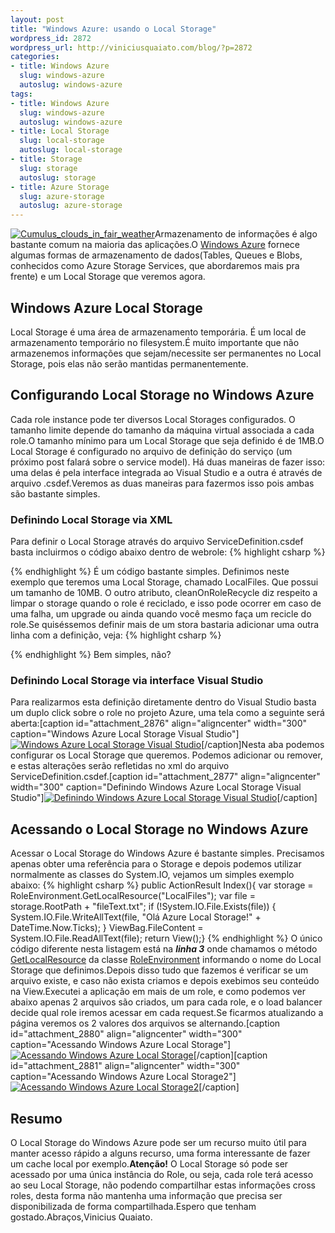 ```yaml
--- 
layout: post
title: "Windows Azure: usando o Local Storage"
wordpress_id: 2872
wordpress_url: http://viniciusquaiato.com/blog/?p=2872
categories: 
- title: Windows Azure
  slug: windows-azure
  autoslug: windows-azure
tags: 
- title: Windows Azure
  slug: windows-azure
  autoslug: windows-azure
- title: Local Storage
  slug: local-storage
  autoslug: local-storage
- title: Storage
  slug: storage
  autoslug: storage
- title: Azure Storage
  slug: azure-storage
  autoslug: azure-storage
---
```

[![](http://viniciusquaiato.com/blog/wp-content/uploads/2011/01/Cumulus_clouds_in_fair_weather-150x150.jpg "Cumulus_clouds_in_fair_weather")](http://viniciusquaiato.com/blog/wp-content/uploads/2011/01/Cumulus_clouds_in_fair_weather.jpeg)Armazenamento de informações é algo bastante comum na maioria das aplicações.O [Windows Azure](http://viniciusquaiato.com/blog/category/windows-azure/) fornece algumas formas de armazenamento de dados(Tables, Queues e Blobs, conhecidos como Azure Storage Services, que abordaremos mais pra frente) e um Local Storage que veremos agora.

## Windows Azure Local Storage
Local Storage é uma área de armazenamento temporária. É um local de armazenamento temporário no filesystem.É muito importante que não armazenemos informações que sejam/necessite ser permanentes no Local Storage, pois elas não serão mantidas permanentemente.

## Configurando Local Storage no Windows Azure
Cada role instance pode ter diversos Local Storages configurados. O tamanho limite depende do tamanho da máquina virtual associada a cada role.O tamanho mínimo para um Local Storage que seja definido é de 1MB.O Local Storage é configurado no arquivo de definição do serviço (um próximo post falará sobre o service model). Há duas maneiras de fazer isso: uma delas é pela interface integrada ao Visual Studio e a outra é através de arquivo .csdef.Veremos as duas maneiras para fazermos isso pois ambas são bastante simples.

### Definindo Local Storage via XML 
Para definir o Local Storage através do arquivo ServiceDefinition.csdef basta incluirmos o código abaixo dentro de webrole:
{% highlight csharp %}

{% endhighlight %}
É um código bastante simples. Definimos neste exemplo que teremos uma Local Storage, chamado LocalFiles. Que possui um tamanho de 10MB. O outro atributo, cleanOnRoleRecycle diz respeito a limpar o storage quando o role é reciclado, e isso pode ocorrer em caso de uma falha, um upgrade ou ainda quando você mesmo faça um recicle do role.Se quiséssemos definir mais de um stora bastaria adicionar uma outra linha com a definição, veja:
{% highlight csharp %}

{% endhighlight %}
Bem simples, não?

### Definindo Local Storage via interface Visual Studio
Para realizarmos esta definição diretamente dentro do Visual Studio basta um duplo click sobre o role no projeto Azure, uma tela como a seguinte será aberta:[caption id="attachment_2876" align="aligncenter" width="300" caption="Windows Azure Local Storage Visual Studio"][![Windows Azure Local Storage Visual Studio](http://viniciusquaiato.com/blog/wp-content/uploads/2011/01/Windows-Azure-Local-Storage-Visual-Studio-300x175.png "Windows Azure Local Storage Visual Studio")](http://viniciusquaiato.com/blog/wp-content/uploads/2011/01/Windows-Azure-Local-Storage-Visual-Studio.png)[/caption]Nesta aba podemos configurar os Local Storage que queremos. Podemos adicionar ou remover, e estas alterações serão refletidas no xml do arquivo ServiceDefinition.csdef.[caption id="attachment_2877" align="aligncenter" width="300" caption="Definindo Windows Azure Local Storage Visual Studio"][![Definindo Windows Azure Local Storage Visual Studio](http://viniciusquaiato.com/blog/wp-content/uploads/2011/01/Definindo-Windows-Azure-Local-Storage-Visual-Studio-300x175.png "Definindo Windows Azure Local Storage Visual Studio")](http://viniciusquaiato.com/blog/wp-content/uploads/2011/01/Definindo-Windows-Azure-Local-Storage-Visual-Studio.png)[/caption]

## Acessando o Local Storage no Windows Azure
Acessar o Local Storage do Windows Azure é bastante simples. Precisamos apenas obter uma referência para o Storage e depois podemos utilizar normalmente as classes do System.IO, vejamos um simples exemplo abaixo:
{% highlight csharp %}
public ActionResult Index(){    var storage = RoleEnvironment.GetLocalResource("LocalFiles");    var file = storage.RootPath + "fileText.txt";    if (!System.IO.File.Exists(file))    {        System.IO.File.WriteAllText(file, "Olá Azure Local Storage!" + DateTime.Now.Ticks);    }    ViewBag.FileContent = System.IO.File.ReadAllText(file);    return View();}
{% endhighlight %}
O único código diferente nesta listagem está na **_linha 3_** onde chamamos o método [GetLocalResource](http://msdn.microsoft.com/en-us/library/microsoft.windowsazure.serviceruntime.roleenvironment.getlocalresource.aspx) da classe [RoleEnvironment](http://msdn.microsoft.com/en-us/library/ee773173.aspx) informando o nome do Local Storage que definimos.Depois disso tudo que fazemos é verificar se um arquivo existe, e caso não exista criamos e depois exebimos seu conteúdo na View.Executei a aplicação em mais de um role, e como podemos ver abaixo apenas 2 arquivos são criados, um para cada role, e o load balancer decide qual role iremos acessar em cada request.Se ficarmos atualizando a página veremos os 2 valores dos arquivos se alternando.[caption id="attachment_2880" align="aligncenter" width="300" caption="Acessando Windows Azure Local Storage"][![Acessando Windows Azure Local Storage](http://viniciusquaiato.com/blog/wp-content/uploads/2011/01/Acessando-Windows-Azure-Local-Storage-300x184.png "Acessando Windows Azure Local Storage")](http://viniciusquaiato.com/blog/wp-content/uploads/2011/01/Acessando-Windows-Azure-Local-Storage.png)[/caption][caption id="attachment_2881" align="aligncenter" width="300" caption="Acessando Windows Azure Local Storage2"][![Acessando Windows Azure Local Storage2](http://viniciusquaiato.com/blog/wp-content/uploads/2011/01/Acessando-Windows-Azure-Local-Storage2-300x184.png "Acessando Windows Azure Local Storage2")](http://viniciusquaiato.com/blog/wp-content/uploads/2011/01/Acessando-Windows-Azure-Local-Storage2.png)[/caption]

## Resumo
O Local Storage do Windows Azure pode ser um recurso muito útil para manter acesso rápido a alguns recurso, uma forma interessante de fazer um cache local por exemplo.**Atenção!** O Local Storage só pode ser acessado por uma única instância do Role, ou seja, cada role terá acesso ao seu Local Storage, não podendo compartilhar estas informações cross roles, desta forma não mantenha uma informação que precisa ser disponibilizada de forma compartilhada.Espero que tenham gostado.Abraços,Vinicius Quaiato.
